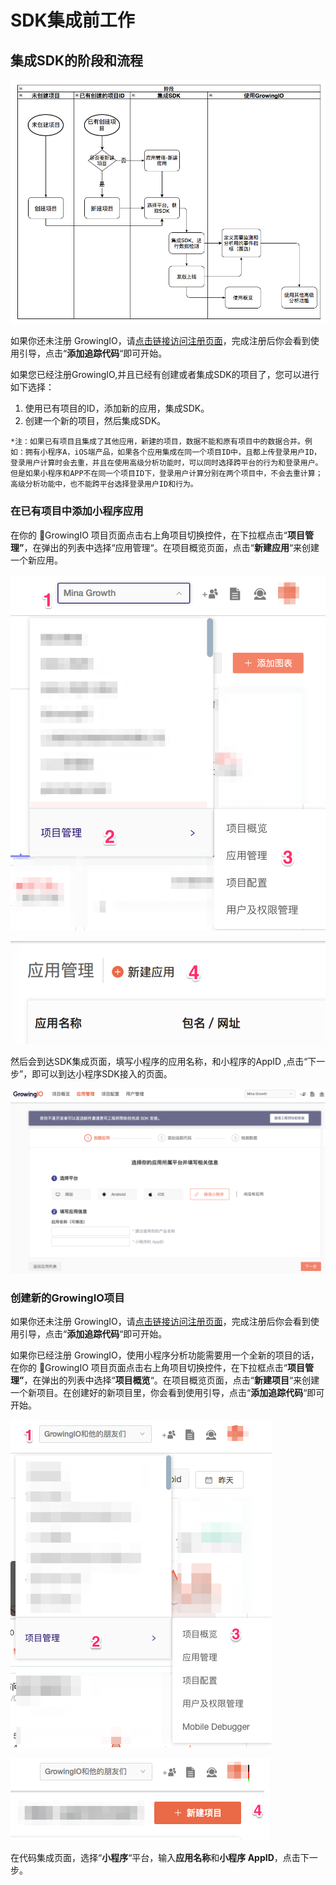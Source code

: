 # SDK集成前工作

## 集成SDK的阶段和流程

![](../.gitbook/assets/image%20%2816%29.png)

如果你还未注册 GrowingIO，请[点击链接访问注册页面](https://accounts.growingio.com/signup?utm_source=docs&utm_content=minp)，完成注册后你会看到使用引导，点击“**添加追踪代码**“即可开始。

如果您已经注册GrowingIO,并且已经有创建或者集成SDK的项目了，您可以进行如下选择：

1. 使用已有项目的ID，添加新的应用，集成SDK。
2. 创建一个新的项目，然后集成SDK。

`*注：如果已有项目且集成了其他应用，新建的项目，数据不能和原有项目中的数据合并。例如：拥有小程序A，iOS端产品，如果各个应用集成在同一个项目ID中，且都上传登录用户ID，登录用户计算时会去重，并且在使用高级分析功能时，可以同时选择跨平台的行为和登录用户。但是如果小程序和APP不在同一个项目ID下，登录用户计算分别在两个项目中，不会去重计算；高级分析功能中，也不能跨平台选择登录用户ID和行为。`

### 在已有项目中添加小程序应用

在你的 GrowingIO 项目页面点击右上角项目切换控件，在下拉框点击“**项目管理”**，在弹出的列表中选择“应用管理“。在项目概览页面，点击“**新建应用**“来创建一个新应用。

![](../.gitbook/assets/image%20%289%29.png)

![](../.gitbook/assets/image%20%2815%29.png)

然后会到达SDK集成页面，填写小程序的应用名称，和小程序的AppID ,点击“下一步”，即可以到达小程序SDK接入的页面。

![](../.gitbook/assets/image%20%285%29.png)

### 创建新的GrowingIO项目

如果你还未注册 GrowingIO，请[点击链接访问注册页面](https://accounts.growingio.com/signup?utm_source=docs&utm_content=minp)，完成注册后你会看到使用引导，点击“**添加追踪代码**“即可开始。

如果你已经注册 GrowingIO，使用小程序分析功能需要用一个全新的项目的话，在你的 GrowingIO 项目页面点击右上角项目切换控件，在下拉框点击“**项目管理”**，在弹出的列表中选择“**项目概览**“。在项目概览页面，点击“**新建项目**“来创建一个新项目。在创建好的新项目里，你会看到使用引导，点击“**添加追踪代码**“即可开始。

![](../.gitbook/assets/image%20%282%29.png)

![](../.gitbook/assets/image%20%2812%29.png)

在代码集成页面，选择“**小程序**“平台，输入**应用名称**和**小程序 AppID**，点击下一步。

### 



### 





